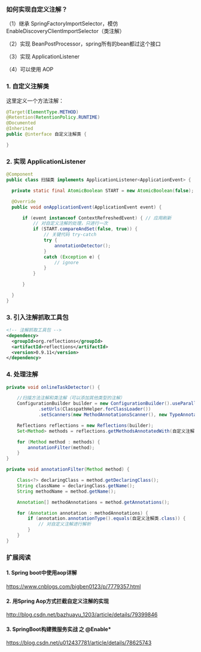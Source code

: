 ### 如何实现自定义注解？
（1）继承 SpringFactoryImportSelector，模仿 EnableDiscoveryClientImportSelector（类注解）

（2）实现 BeanPostProcessor，spring所有的bean都过这个接口

（3）实现 ApplicationListener<ContextRefreshedEvent>

（4）可以使用 AOP

### 1. 自定义注解类
这里定义一个方法注解：

```java
@Target(ElementType.METHOD)
@Retention(RetentionPolicy.RUNTIME)
@Documented
@Inherited
public @interface 自定义注解类 {

}
```

### 2. 实现 ApplicationListener<ContextRefreshedEvent>
```java
@Component
public class 扫描类 implements ApplicationListener<ApplicationEvent> {

  private static final AtomicBoolean START = new AtomicBoolean(false);

  @Override
  public void onApplicationEvent(ApplicationEvent event) {

      if (event instanceof ContextRefreshedEvent) { // 应用刷新
          // 对自定义注解的处理，只进行一次
          if (START.compareAndSet(false, true)) {
              // 关键代码 try-catch
              try {
                  annotationDetector();                
              }
              catch (Exception e) {
                  // ignore
              }
          }

      }

  }
}
```

### 3. 引入注解抓取工具包
```xml
<!-- 注解抓取工具包 -->
<dependency>
  <groupId>org.reflections</groupId>
  <artifactId>reflections</artifactId>
  <version>0.9.11</version>
</dependency>
```

### 4. 处理注解
```java
private void onlineTaskDetector() {

    //扫描方法注解和类注解（可以添加其他类型的注解）
    ConfigurationBuilder builder = new ConfigurationBuilder().useParallelExecutor()
            .setUrls(ClasspathHelper.forClassLoader())
            .setScanners(new MethodAnnotationsScanner(), new TypeAnnotationsScanner());

    Reflections reflections = new Reflections(builder);
    Set<Method> methods = reflections.getMethodsAnnotatedWith(自定义注解类.class);

    for (Method method : methods) {
        annotationFilter(method);
    }
}

private void annotationFilter(Method method) {

    Class<?> declaringClass = method.getDeclaringClass();
    String className = declaringClass.getName();
    String methodName = method.getName();

    Annotation[] methodAnnotations = method.getAnnotations();

    for (Annotation annotation : methodAnnotations) {
        if (annotation.annotationType().equals(自定义注解类.class)) {
            // 对自定义注解进行解析
        }
    }
}
```

### 扩展阅读
#### 1. Spring boot中使用aop详解
https://www.cnblogs.com/bigben0123/p/7779357.html

#### 2. 用Spring Aop方式拦截自定义注解的实现
http://blog.csdn.net/bazhuayu_1203/article/details/79399846

#### 3. SpringBoot构建微服务实战 之 @Enable*
https://blog.csdn.net/u012437781/article/details/78625743
